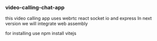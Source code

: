 ### video-calling-chat-app
this video calling app uses webrtc react socket io and express In next version we will integrate web assembly

for installing use
npm install vitejs
